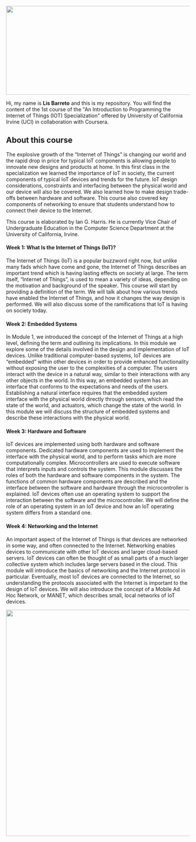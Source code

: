 <p align="center">
  <img width="1000" height="243" src="https://github.com/lis-r-barreto/coursera-introduction-to-the-internet-of-things-and-embedded-systems/blob/master/cover.png">
</p>

Hi, my name is <b>Lis Barreto</b> and this is my repository. You will find the content of the 1st course of the "An Introduction to Programming the Internet of Things (IOT) Specialization" offered by University of California Irvine (UCI) in collaboration with Coursera.


## About this course

The explosive growth of the “Internet of Things” is changing our world and the rapid drop in price for typical IoT components is allowing people to innovate new designs and products at home. In this first class in the specialization we learned the importance of IoT in society, the current components of typical IoT devices and trends for the future. IoT design considerations, constraints and interfacing between the physical world and our device will also be covered. We also learned how to make design trade-offs between hardware and software. This course also covered key components of networking to ensure that students understand how to connect their device to the Internet.

This course is elaborated by Ian G. Harris. He is currently Vice Chair of Undergraduate Education in the Computer Science Department at the University of California, Irvine. 

#### Week 1: What Is the Internet of Things (IoT)?

The Internet of Things (IoT) is a popular buzzword right now, but unlike many fads which have come and gone, the Internet of Things describes an important trend which is having lasting effects on society at large. The term itself, “Internet of Things”, is used to mean a variety of ideas, depending on the motivation and background of the speaker. This course will start by providing a definition of the term. We will talk about how various trends have enabled the Internet of Things, and how it changes the way design is performed. We will also discuss some of the ramifications that IoT is having on society today.

#### Week 2: Embedded Systems

In Module 1, we introduced the concept of the Internet of Things at a high level, defining the term and outlining its implications. In this module we explore some of the details involved in the design and implementation of IoT devices. Unlike traditional computer-based systems, IoT devices are “embedded” within other devices in order to provide enhanced functionality without exposing the user to the complexities of a computer. The users interact with the device in a natural way, similar to their interactions with any other objects in the world. In this way, an embedded system has an interface that conforms to the expectations and needs of the users. Establishing a natural interface requires that the embedded system interface with the physical world directly through sensors, which read the state of the world, and actuators, which change the state of the world. In this module we will discuss the structure of embedded systems and describe these interactions with the physical world.

#### Week 3: Hardware and Software

IoT devices are implemented using both hardware and software components. Dedicated hardware components are used to implement the interface with the physical world, and to perform tasks which are more computationally complex. Microcontrollers are used to execute software that interprets inputs and controls the system. This module discusses the roles of both the hardware and software components in the system. The functions of common hardware components are described and the interface between the software and hardware through the microcontroller is explained. IoT devices often use an operating system to support the interaction between the software and the microcontroller. We will define the role of an operating system in an IoT device and how an IoT operating system differs from a standard one.

#### Week 4: Networking and the Internet

An important aspect of the Internet of Things is that devices are networked in some way, and often connected to the Internet. Networking enables devices to communicate with other IoT devices and larger cloud-based servers. IoT devices can often be thought of as small parts of a much larger collective system which includes large servers based in the cloud. This module will introduce the basics of networking and the Internet protocol in particular. Eventually, most IoT devices are connected to the Internet, so understanding the protocols associated with the Internet is important to the design of IoT devices. We will also introduce the concept of a Mobile Ad Hoc Network, or MANET, which describes small, local networks of IoT devices.


<p align="center">
  <img width="1000" height="618.18" src="https://github.com/lis-r-barreto/coursera-introduction-to-the-internet-of-things-and-embedded-systems/blob/master/certificate.png">
</p>
